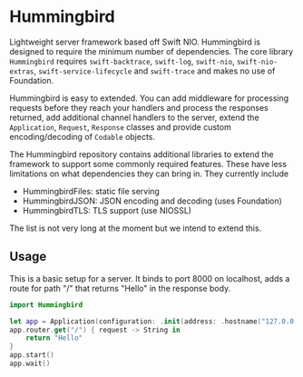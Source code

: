 # Hummingbird

Lightweight server framework based off Swift NIO. Hummingbird is designed to require the minimum number of dependencies. The core library `Hummingbird` requires `swift-backtrace`, `swift-log`, `swift-nio`, `swift-nio-extras`, `swift-service-lifecycle` and `swift-trace` and makes no use of Foundation.

Hummingbird is easy to extended. You can add middleware for processing requests before they reach your handlers and process the responses returned, add additional channel handlers to the server, extend the `Application`, `Request`, `Response` classes and provide custom encoding/decoding of `Codable` objects. 

The Hummingbird repository contains additional libraries to extend the framework to support some commonly required features. These have less limitations on what dependencies they can bring in. They currently include

- HummingbirdFiles: static file serving
- HummingbirdJSON: JSON encoding and decoding (uses Foundation)
- HummingbirdTLS: TLS support (use NIOSSL)

The list is not very long at the moment but we intend to extend this. 

## Usage

This is a basic setup for a server. It binds to port 8000 on localhost, adds a route for path "/" that returns "Hello" in the response body.
```swift
import Hummingbird

let app = Application(configuration: .init(address: .hostname("127.0.0.1", port: 8080)))
app.router.get("/") { request -> String in
    return "Hello"
}
app.start()
app.wait()
```

